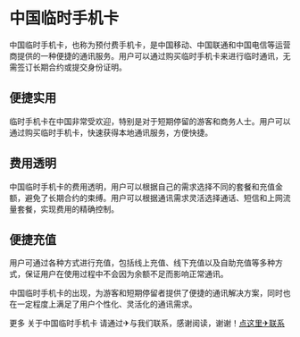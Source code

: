 # 中国临时手机卡

中国临时手机卡，也称为预付费手机卡，是中国移动、中国联通和中国电信等运营商提供的一种便捷的通讯服务。用户可以通过购买临时手机卡来进行临时通讯，无需签订长期合约或提交身份证明。

## 便捷实用

临时手机卡在中国非常受欢迎，特别是对于短期停留的游客和商务人士。用户可以通过购买临时手机卡，快速获得本地通讯服务，方便快捷。

## 费用透明

中国临时手机卡的费用透明，用户可以根据自己的需求选择不同的套餐和充值金额，避免了长期合约的束缚。用户可以根据通讯需求灵活选择通话、短信和上网流量套餐，实现费用的精确控制。

## 便捷充值

用户可通过各种方式进行充值，包括线上充值、线下充值以及自助充值等多种方式，保证用户在使用过程中不会因为余额不足而影响正常通讯。

中国临时手机卡的出现，为游客和短期停留者提供了便捷的通讯解决方案，同时也在一定程度上满足了用户个性化、灵活化的通讯需求。

更多 关于中国临时手机卡 请通过✈与我们联系，感谢阅读，谢谢！[点这里✈联系](https://abc.k02.cc)